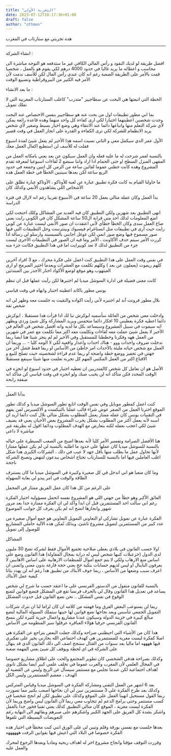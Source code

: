 ```yaml
---
title: "التجربة الأولى"
date: 2023-07-12T18:17:36+01:00
draft: false
author: "othman"
---
```


هده تجربتي مع ستارتاب في المغرب

---

انشاء الشركة :

افضل طريقة لو لديك النقود و رأس المالي الكافي غير ما ستدفعه هو التوجه مباشرة الى محاسب و اعطائه ما يريد غالبا في حدود 4000 درهم لكي يقوم هو بالعمل ، شخصيا قمت بالأمر على الطريقة الصعبة رغم انه كان عندي رأس المال لكن للأسف ندمت لأن الأمر فيه الكتير من البيروقراطية وتضييع الوقت

ما بعد الانشاء :

الخطة التي اتبعتها هي البحت عن سطاجيير "متدرب" كاغلب الستارتاب المغربية التي لا تملك تمويل

بما اني مطور تطبيقات اول من بحت عنه هو سطاجيير بنفس الاختصاص عند البحت وجدت شخصين
اعطيتهما اختبارا لكي ارى كفاءة كل واحد منهما وهده قاعدة رائعة يمكن لأي شركة التعلم منها واتباعها دائما عند الانتقاء
وهي وضع اخبار بسيط وصغير لأي شخص يريد الانظمام للشركة لكي ترى الكفاءة و القدرة على انجاز العمل في وقت قصير

الأول عمر الدي سيكمل معي و التاني نسيت اسمه هدا الأخير لم يفعل شيئ لمدة اسبوع فقلت له للأسف لن استطيع اكمال العمل معك

بالنسبة لعمر شرحت له ما عليه فعله وان العمل سيكون عن بعد يعني بامكانه العمل من المقهى المنزل السطح او حتى الحمام ادا اراد واننا سنضع 2 لقاءات اسبوعيا لمعرفة تقدم المشروع وهده كانت خطتي عموما لقائين ساعة من الزمن كل اتنين وجمعة في حدود الربع ساعة لكن بعدها سيتبين الخطأ في خطة العمل هده

ما حاولنا القيام به كانت فكرة تطبيق عبارة عن لعبة للأوتاكو ، الأوتاكو عبارة تطلق على الأشخاص اللي يشاهدون الأنمي وكدلك كان

بدأ العمل وكان عمله متالي يعمل 20 ساعة في الأسبوع تقريبا رغم انه لازال في فترة الدراسة

انهى التطبيق بعد شهرين ولكن التطبيق كان فيه العديد من المشاكل وكلك احتجت لكي اضع المعلومات لدلك اخد مني قرابة ال50 ساعة
المشكل كان في الكوبي رايت يعني ضاع العمل سدى وكان الخطأ خطأي
لأني اعتقدت ان صور الأنمي ليست عبارة عن كوبي رايت حيت أرى في تطبيقات متل انستاغرام
فيسبوك وبينترست وجل التطبيقات التي فيها صور مسموح فيها وضع صور انمي لكن غوغل اجابني بالسيسبند وارسلو لي رسالة ادا
كررت الأمر سيتم حدف الأكاونت ، الأمر وما فيه ان الصور في التطبيقات الأخرى ليست جزء من التطبيق لدلك لا تعد كوبيرايت
اما في هدا التطبيق فكانت جزء منه

---

في نفس وقت العمل على هدا التطبيق كنت اعمل على فكرة محرك ، مع 3 افراد آخرين كلهم ريموت (يعملون عن بعد ) وكلهم
تكلمت مع العشرات وبعدما اختبر المبرمج او ارى الغيتهوب وهو موقع لوضع الأكواد اختار الأجدر بين المبتدئين

كانت معنى فضيلة في ادارة السوشل ميديا لم اختبرها لكن رأيت عملها قبل ان تنظم

يونس مطور باكاند اعطيته اختبار وانهاه في وقت قياسي

بلال مطور فرونت آند لم اختبره لأني رأيت اكواده والتقيت به جلست معه وظهر لي انه شخص تقة

وادخلت معي شخص من العائلة سأسميه ابوكرش تبا لك ادا قرأت هدا مستقبلا ، ابوكرش دائما اعطيه فكرة يعطيني 10 افكار دائما متحمس ويريد المشاركة وكل شيئ وردي ويظهر انه سيموت في سبيل المشروع وسيساعد بكل ما لديه وانه افضل شخص في العالم في الأخير لا يعمل شيئ
عملت معه لقاءات وتكلمت معه اكتر مما تكلمت مع عمر في شهرين من العمل ههه وفكرنا وخططنا للمستقبل وفي الأخير لم لم ينجز شيئا
هنا ايضا ربما تدخلت ضروف واحدات ووو - هناك احدات واعدار واقعية لكي لا الومه كليا - ... وربما ان العمل مع شخص حياته مليئة بالأحدات امر خاطئ من الأساس او ربما فقط فشل آخر من جهتي في تحفيز ووضع خطة واضحة او ربما عدم قراءة لشخصيته حيت تصلح للبيع و الاقناع اكتر من العمل المكتبي
المهم كل تجربة تعلمت منها شيئا سينفع مستقبلا

الأصل هو ان تعامل كل شخص كالمتدربين ان تعطيه اختبار في حدود اسبوع لو انجزه في الوقت المحدد فكن متأكد انه لن يخيب ضنك
ولو انجزه في وقت قياسي كن متأكد انه صفقة رابحة

---

بدأنا العمل

كنت اعمل كمطور موبايل وفي نفس الوقت اتابع تطور السوشل ميديا و كدلك تطور الموقع اخترنا العمل من الصفر عوض شراء قالب
عملنا بالنيكست و الاكسبرس لمن يفهم في التقنيات
يونس كان عمله ممتاز يعمل المطلوب بشكل متالي بلال كنت دائما اريد ان اسبه لأنه يعمل
اكتر من المطلوب بشكل يخرب المشروع بعض الأحيان يعني قد يضيف شيئ لكي اعجب بعمله لكنه يتعارض مع الهدف المطلوب ودائما اقول له بطريقة غير مباشرة لا داعي

هنا الأفضل الصرامة وتفسير الأمر كليا لأنه بعدها اصبح من الصعب السيطرة على خياله
بالنسبة للسوشل ميديا كان عملها على حدود ما اطلبه بالنسبة لي لم يكن عملها ممتازا لأنها تحاول عمل ما يطلب منها بأقل جهد
لا عيب في دلك ، الشركات الكبرى هدا شكل اغلب العاملين فيها اما بالنسبة للستارتاب تحتاج اشخاص يبدعون لتنهض وتصبح الشركة ناجحة

وما كان متعبا هو اني اتدخل في كل صغيرة وكبيرة في السوشل ميديا ما كان يستنزف الطاقة والوقت في امر يبدو لي بغاية السهولة

على الرغم من كل هدا كان عمل الفريق ممتاز في المجمل

العائق الأكبر وهو خطأ من جهتي اللي هو المشروع نفسه اتحمل مسؤولية اختيار الفكرة رغم اني سألت احد المستتمرين قبل ان ابدأ واكد لي ان الفكرة ممتازة جدا بعد مرور شهور وانجازها اتضح انه لم يكن يعرف كل جوانب الموضوع

الفكرة عبارة عن تمويل تشاركي او التعاوني
التمويل التعاوني هو جمع أموال صغيرة من عدد كبير من المستثمرين لتمويل مشروع ناشئ، وبذلك تُمكن هذه الآلية حاملي المشاريع للوصول إلى تمويل

المشاكل

اولا حسب القانون في بلادي يعطى صلاحية تجميع الأموال فقط لشركة تضخ 30 مليون لدى الدول (خزعبلات كتبها شخص ليس له دراية بمجال المقاولة)
هدا القانون وضع على اساس منع الارهاب ولكي لا يتم جمع اموال للمنظمات الارهابية على اساس الاهابيين لا يعرفون البايبال او ليس لديهم حسابات بنكية خخ يعني حجة فارغة بدون معنى واتمنى ان اعرف سبب وضعها من الأساس ، ربما خوف الأبناك من تطبيق هدا رغم انه لن يهدد بتاتا كيفية عمل الأبناك

بالنسبة للقانون منقول من الدستور الفرنسي على ما اعتقد حسب ما شرح لي شخص يساعد في تعديل هدا القانون وقال لي بالحرف فرنسا تقع في المشكل
فتضع قوانين لتمنع الوقوع في نفس المشكل .. نحن نضع القانون قبل حدوت المشكل

ربما لن يستوعب البعض الفرق وما فهمته من كلامه ان كان لزاما لنا ان نترك شركات التمويل الجمعي تتأسس وبعد نجاحها نضع قوانين لها
حينها ستملك السيولة المالية لتضع مبالغ كبيرة في خزينة الدولة وسيكون عندنا مشاريع واعمال خيرية كتيرة لكن بنسخ القانون الفرنسي حرفيا
هؤلاء العباقرة عرقلوا سير المنظومة من الأساس

هدا كان من الأشياء التي احبطتني صراحة وكدلك جعلت البعض يتراجع عن الفكرة
هي اصلا كفكرة ليست مغرية للمستتمرين هي كهدف اجتماعي الله يجازني بخير على تفكيري فيها ههههه اما ماليا بعد سنوات من القتال ستنجح
اضف الى دلك القانون الدي قد ينهال على الشركة في اي لحظة ويوقف كل شيئ يعني المهمة صعبة

وكدلك بصراحة هدفي الشخصي كان تطوير المجتمع والحت على اطلاق مشاريع خصوصا في المجال العلمي لأن المغرب والعرب عموما في تخلف علمي كبير
ايضا بشكل تانوي اهداف اجتماعية لكن عندما تجلس مع مستتمر
سيسأل عن الربح وليس عن القضية او الهدف ، معضم المستتمرين وليس الكل

بعد 6 اشهر من العمل التقني ومشاركة الفكرة في السوشل ميديا وقياس المتركس
وكدلك بعد طرح الفكرة على 3 مستتمرين تبين لي ان نجاحها اصعب بكتير مما تصورت ربما القول مستحيل
انهينا العمل على الموقع وكدلك على تطبيق لكن لم انجح شخصيا في كسب مستتمر وحتى برامج الدعم لم تتجاوب معي
ربما لأن القانون ليس واضح وربما لأن الفكرة ليست مغرية ، الموقع كان متالي التطبيق كدلك يعني تقنيا فخور جدا بالعمل
واشكر بشدة كل الفريق على الجهد الكبير واشكرهم على صبرهم وبقائهم الى النهاية رغم التعويضات البسيطة التي تلقوها

بعدها جلست مع نفسي بورقة وقلم وتبين لي على الورق انني كنت مخطأ في اختيار هده الفكرة خصوصا في البلاد التي اعيش فيها بقوانين الزفت ههههههه

وقررت التوقف مؤقتا وانجاح مشروع اخر له اهداف ربحية وماديا وبعدها الرجوع لمحرك والعمل عليه
